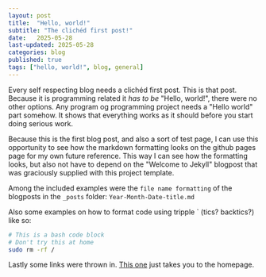 ```yaml
---
layout: post
title:  "Hello, world!"
subtitle: "The clichéd first post!"
date:   2025-05-28
last-updated: 2025-05-28
categories: blog
published: true
tags: ["hello, world!", blog, general]
---
```


Every self respecting blog needs a clichéd first post. This is that post. Because it is programming related it *has to be* "Hello, world!", there were no other options. Any program og programming project needs a "Hello world" part somehow. It shows that everything works as it should before you start doing serious work.

Because this is the first blog post, and also a sort of test page, I can use this opportunity to see how the markdown formatting looks on the github pages page for my own future reference. This way I can see how the formatting looks, but also not have to depend on the "Welcome to Jekyll" blogpost that was graciously supplied with this project template.

Among the included examples were the `file name formatting` of the blogposts in the `_posts` folder: `Year-Month-Date-title.md`

Also some examples on how to format code using tripple \` (tics? backtics?) like so:

```bash
# This is a bash code block
# Don't try this at home
sudo rm -rf /
```

Lastly some links were thrown in. [This one](https://hstst2006.github.io/) just takes you to the homepage.
